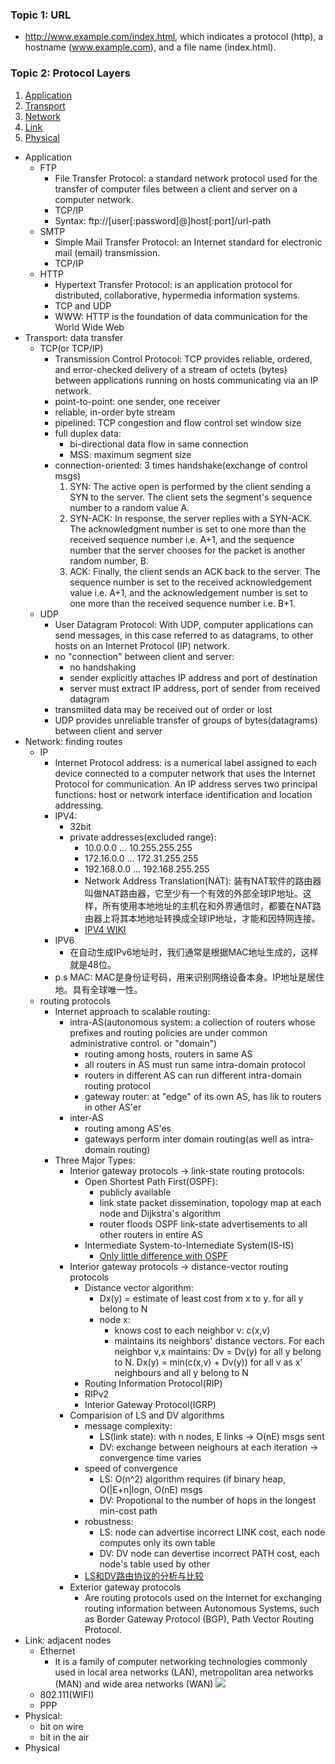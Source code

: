 
### Topic 1: URL
* http://www.example.com/index.html, which indicates a protocol (http), a hostname (www.example.com), and a file name (index.html).

### Topic 2: Protocol Layers
1. [Application](#application)
1. [Transport](#transport)
1. [Network](#network)
1. [Link](#link)
1. [Physical](#physical)
<a name="application"></a>
* Application
  * FTP
    * File Transfer Protocol: a standard network protocol used for the transfer of computer files between a client and server on a computer network.
    * TCP/IP
    * Syntax: ftp://[user[:password]@]host[:port]/url-path
  * SMTP
    * Simple Mail Transfer Protocol: an Internet standard for electronic mail (email) transmission.
    * TCP/IP
  * HTTP
    * Hypertext Transfer Protocol: is an application protocol for distributed, collaborative, hypermedia information systems.
    * TCP and UDP
    * WWW: HTTP is the foundation of data communication for the World Wide Web
<a name="transport"></a>
* Transport: data transfer
  * TCP(or TCP/IP)
    * Transmission Control Protocol: TCP provides reliable, ordered, and error-checked delivery of a stream of octets (bytes) between applications running on hosts communicating via an IP network.
    * point-to-point: one sender, one receiver
    * reliable, in-order byte stream
    * pipelined: TCP congestion and flow control set window size
    * full duplex data:
      * bi-directional data flow in same connection
      * MSS: maximum segment size
    * connection-oriented: 3 times handshake(exchange of control msgs)
      1. SYN: The active open is performed by the client sending a SYN to the server. The client sets the segment's sequence number to a random value A.
      2. SYN-ACK: In response, the server replies with a SYN-ACK. The acknowledgment number is set to one more than the received sequence number i.e. A+1, and the sequence number that the server chooses for the packet is another random number, B.
      3. ACK: Finally, the client sends an ACK back to the server. The sequence number is set to the received acknowledgement value i.e. A+1, and the acknowledgement number is set to one more than the received sequence number i.e. B+1.
  * UDP
    * User Datagram Protocol: With UDP, computer applications can send messages, in this case referred to as datagrams, to other hosts on an Internet Protocol (IP) network.
    * no "connection" between client and server:
      * no handshaking
      * sender explicitly attaches IP address and port of destination
      * server must extract IP address, port of sender from received datagram
    * transmiited data may be received out of order or lost
    * UDP provides unreliable transfer of groups of bytes(datagrams) between client and server
<a name="network"></a>
* Network: finding routes
  * IP
    * Internet Protocol address: is a numerical label assigned to each device connected to a computer network that uses the Internet Protocol for communication. An IP address serves two principal functions: host or network interface identification and location addressing.
    * IPV4: 
      * 32bit
      * private addresses(excluded range):
        * 10.0.0.0 … 10.255.255.255
        * 172.16.0.0 … 172.31.255.255
        * 192.168.0.0 … 192.168.255.255
        * Network Address Translation(NAT): 装有NAT软件的路由器叫做NAT路由器，它至少有一个有效的外部全球IP地址。这样，所有使用本地地址的主机在和外界通信时，都要在NAT路由器上将其本地地址转换成全球IP地址，才能和因特网连接。
        * [IPV4 WIKI](https://en.wikipedia.org/wiki/IPv4)
    * IPV6
      * 在自动生成IPv6地址时，我们通常是根据MAC地址生成的，这样就是48位。
    * p.s MAC: MAC是身份证号码，用来识别网络设备本身。IP地址是居住地。具有全球唯一性。
  * routing protocols
    * Internet approach to scalable routing:
      * intra-AS(autonomous system: a collection of routers whose prefixes and routing policies are under common administrative control. or "domain")
        * routing among hosts, routers in same AS
        * all routers in AS must run same intra-domain protocol
        * routers in different AS can run different intra-domain routing protocol
        * gateway router: at "edge" of its own AS, has lik to routers in other AS'er
      * inter-AS
        * routing among AS'es
        * gateways perform inter domain routing(as well as intra-domain routing)
    * Three Major Types:
      * Interior gateway protocols -> link-state routing protocols:
        * Open Shortest Path First(OSPF): 
          * publicly available
          * link state packet dissemination, topology map at each node and Dijkstra's algorithm
          * router floods OSPF link-state advertisements to all other routers in entire AS
        * Intermediate System-to-Intemediate System(IS-IS)
          * [Only little difference with OSPF](https://community.cisco.com/t5/network-architecture-documents/ospf-and-is-is-differences/ta-p/3126940)
      * Interior gateway protocols -> distance-vector routing protocols
        * Distance vector algorithm:
          * Dx(y) = estimate of least cost from x to y. for all y belong to N
          * node x:
            * knows cost to each neighbor v: c(x,v)
            * maintains its neighbors' distance vectors. For each neighbor v,x maintains: Dv = Dv(y) for all y belong to N. Dx(y) = min(c(x,v) + Dv(y)) for all v as x' neighbours and all y belong to N
        * Routing Information Protocol(RIP)
        * RIPv2
        * Interior Gateway Protocol(IGRP)
      * Comparision of LS and DV algorithms
        * message complexity:
          * LS(link state): with n nodes, E links -> O(nE) msgs sent
          * DV: exchange between neighours at each iteration -> convergence time varies
        * speed of convergence
          * LS: O(n^2) algorithm requires (if binary heap, O(|E+n|logn, O(nE) msgs
          * DV: Propotional to the number of hops in the longest min-cost path 
        * robustness:
          * LS: node can advertise incorrect LINK cost, each node computes only its own table
          * DV: DV node can devertise incorrect PATH cost, each node's table used by other
        * [LS和DV路由协议的分析与比较](https://blog.csdn.net/hnu_lb/article/details/25025575)
      * Exterior gateway protocols
        * Are routing protocols used on the Internet for exchanging routing information between Autonomous Systems, such as Border Gateway Protocol (BGP), Path Vector Routing Protocol.
<a name="link"></a>
* Link: adjacent nodes
  * Ethernet
    * It is a family of computer networking technologies commonly used in local area networks (LAN), metropolitan area networks (MAN) and wide area networks (WAN)
    ![](https://en.wikipedia.org/wiki/Metropolitan_area_network#/media/File:Data_Networks_classification_by_spatial_scope.png)
  * 802.111(WIFI)
  * PPP
<a name="physical"></a>
* Physical:
  * bit on wire
  * bit in the air
* Physical
